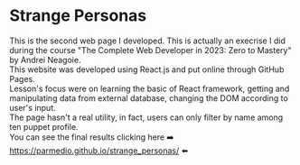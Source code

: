 # Strange Personas

This is the second web page I developed. This is actually an execrise I did during the course "The Complete Web Developer in 2023: Zero to Mastery" by Andrei Neagoie.\
This website was developed using React.js and put online through GitHub Pages.\
Lesson's focus were on learning the basic of React framework, getting and manipulating data from external database, changing the DOM according to user's input.\
The page hasn't a real utility, in fact, users can only filter by name among ten puppet profile.\
You can see the final results clicking here ➡️ https://parmedio.github.io/strange_personas/ ⬅️
